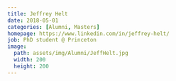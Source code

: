 ```yaml
---
title: Jeffrey Helt
date: 2018-05-01
categories: [Alumni, Masters]
homepage: https://www.linkedin.com/in/jeffrey-helt/
job: PhD student @ Princeton
image:
  path: assets/img/Alumni/JeffHelt.jpg
  width: 200
  height: 200
---
```


